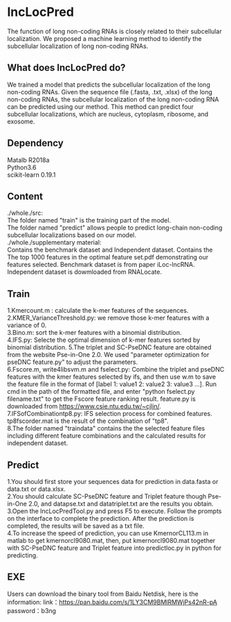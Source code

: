 # lncLocPred
The function of long non-coding RNAs is closely related to their subcellular localization. We proposed a machine learning method to identify the subcellular localization of long non-coding RNAs.  

## What does lncLocPred do?
We trained a model that predicts the subcellular localization of the long non-coding RNAs. Given the sequence file (.fasta, .txt, .xlsx) of the long non-coding RNAs, the subcellular localization of the long non-coding RNA can be predicted using our method. This method can predict four subcellular localizations, which are nucleus, cytoplasm, ribosome, and exosome.

## Dependency
Matalb R2018a  
Python3.6  
scikit-learn 0.19.1

## Content
./whole./src:  
The folder named "train" is the training part of the model.  
The folder named "predict" allows people to predict long-chain non-coding subcellular localizations based on our model.  
./whole./supplementary material:  
Contains the benchmark dataset and Independent dataset. 
Contains the The top 1000 features in the optimal feature set.pdf demonstrating our features selected. 
Benchmark dataset is from paper iLoc-lncRNA. 
Independent dataset is dowmloaded from RNALocate. 

## Train
1.Kmercount.m : calculate the k-mer features of the sequences.  
2.KMER_VarianceThreshold.py: we remove those k-mer features with a variance of 0.  
3.Bino.m: sort the k-mer features with a binomial distribution.  
4.IFS.py: Selecte the optimal dimension of k-mer features sorted by binomial distribution.
5.The triplet and SC-PseDNC feature are obtained from the website Pse-in-One 2.0. We used "parameter optimization for pseDNC feature.py" to adjust the parameters.  
6.Fscore.m, write4libsvm.m and fselect.py: Combine the triplet and pseDNC features with the kmer features selected by ifs, and then use w.m to save the feature file in the format of [label 1: value1 2: value2 3: value3 ...]. Run cmd in the path of the formatted file, and enter "python fselect.py filename.txt" to get the Fscore feature ranking result. feature.py is downloaded from https://www.csie.ntu.edu.tw/~cjlin/.
7.IFSofCombinationtp8.py: IFS selection process for combined features. tp8fscorder.mat is the result of the combination of "tp8".  
8.The folder named "traindata"  contains the the selected feature files including different feature combinations and the calculated results for independent dataset.

## Predict
1.You should first store your sequences data for prediction in data.fasta or data.txt or data.xlsx.  
2.You should calculate SC-PseDNC feature and Triplet feature though Pse-in-One 2.0, and datapse.txt and datatriplet.txt are the results you obtain.  
3.Open the lncLocPredTool.py and press F5 to execute. Follow the prompts on the interface to complete the prediction. After the prediction is completed, the results will be saved as a txt file.  
4.To increase the speed of prediction, you can use KmernorCL113.m in matlab to get kmernorcl9080.mat, then, put kmernorcl9080.mat together with SC-PseDNC feature and Triplet feature into predictloc.py in python for predicting.

## EXE
Users can download the binary tool from Baidu Netdisk, here is the information:
link：https://pan.baidu.com/s/1LY3CM9BMlRMWjPs42nR-pA 
password：b3ng 
